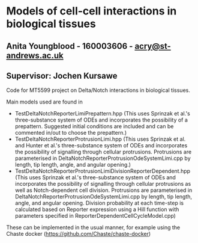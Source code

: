 # Models of cell-cell interactions in biological tissues

## Anita Youngblood - 160003606 - acry@st-andrews.ac.uk
## Supervisor: Jochen Kursawe

Code for MT5599 project on Delta/Notch interactions in biological tissues. 

Main models used are found in 
- TestDeltaNotchReporterLimiPrepattern.hpp 
(This uses Sprinzak et al.'s three-substance system of ODEs and incorporates the possibility of a prepattern. 
 Suggested initial conditions are included and can be commented in/out to choose the prepattern.)
- TestDeltaNotchReporterProtrusionLimi.hpp
(This uses Sprinzak et al. and Hunter et al.'s three-substance system of ODEs and incorporates the possibility of signalling through cellular protrusions.
 Protrusions are parameterised in DeltaNotchReporterProtrusionOdeSystemLimi.cpp by length, tip length, angle, and angular opening.)
- TestDeltaNotchReporterProtrusionLimiDivisionReporterDependent.hpp
(This uses Sprinzak et al.'s three-substance system of ODEs and incorporates the possibility of signalling through cellular protrusions as well as Notch-dependent cell
 division. Protrusions are parameterised in DeltaNotchReporterProtrusionOdeSystemLimi.cpp by length, tip length, angle, and angular opening.
 Division probability at each time-step is calculated based on Reporter expression using a Hill function with parameters specified in ReporterDependentCellCycleModel.cpp)

These can be implemented in the usual manner, for example using the Chaste docker (https://github.com/Chaste/chaste-docker)

